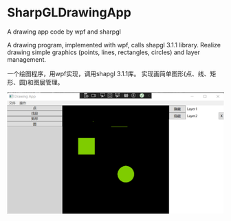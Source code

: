 # SharpGLDrawingApp
A drawing app code by wpf and sharpgl

A drawing program, implemented with wpf, calls shapgl 3.1.1 library. Realize drawing simple graphics (points, lines, rectangles, circles) and layer management.

一个绘图程序，用wpf实现，调用shapgl 3.1.1库。 实现画简单图形(点、线、矩形、圆)和图层管理。

![image](https://github.com/oceanlight-cn/SharpGLDrawingApp/blob/main/images/main_ui.png)
